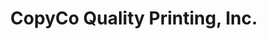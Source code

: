 ---
title: "CopyCo Quality Printing, Inc."
url: /fort-collins/copyco-quality-printing-inc/
shop: Kopieren
---